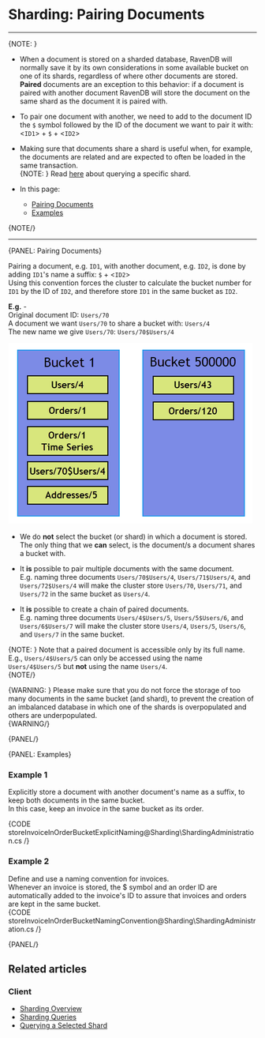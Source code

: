 ﻿# Sharding: Pairing Documents
---

{NOTE: }

* When a document is stored on a sharded database, RavenDB will normally 
  save it by its own considerations in some available bucket on one of 
  its shards, regardless of where other documents are stored.  
  **Paired** documents are an exception to this behavior: if a document 
  is paired with another document RavenDB will store the document on 
  the same shard as the document it is paired with.  
* To pair one document with another, we need to add to the document ID 
  the `$` symbol followed by the ID of the document we want to pair it with:  
  <`ID1`> + `$` + <`ID2`>  
* Making sure that documents share a shard is useful when, for example, 
  the documents are related and are expected to often be loaded in the 
  same transaction.  
  {NOTE: }
  Read [here](../../sharding/querying#querying-a-selected-shard) about querying a specific shard.  

* In this page:  
  * [Pairing Documents](../../sharding/administration/pairing-documents#pairing-documents)  
  * [Examples](../../sharding/administration/pairing-documents#examples)  
  
{NOTE/}

---

{PANEL: Pairing Documents}

Pairing a document, e.g. `ID1`, with another document, e.g. `ID2`, 
is done by adding `ID1`'s name a suffix: `$` + <`ID2`>  
Using this convention forces the cluster to calculate the bucket 
number for `ID1` by the ID of `ID2`, and therefore store `ID1` in 
the same bucket as `ID2`.  

**E.g.** -  
Original document ID: `Users/70`  
A document we want `Users/70` to share a bucket with: `Users/4`  
The new name we give `Users/70`: `Users/70$Users/4`  

!["Paired Documents"](images/overview_paired-documents.png "Paired Documents")

* We do **not** select the bucket (or shard) in which a document is stored.  
  The only thing that we **can** select, is the document/s a document 
  shares a bucket with.  

* It **is** possible to pair multiple documents with the same document.  
  E.g. naming three documents `Users/70$Users/4`, `Users/71$Users/4`, 
  and `Users/72$Users/4` will make the cluster store `Users/70`, 
  `Users/71`, and `Users/72` in the same bucket as `Users/4`.  

* It **is** possible to create a chain of paired documents.  
  E.g. naming three documents `Users/4$Users/5`, `Users/5$Users/6`, 
  and `Users/6$Users/7` will make the cluster store `Users/4`, `Users/5`, 
  `Users/6`, and `Users/7` in the same bucket.  

{NOTE: }
Note that a paired document is accessible only by its full name.  
E.g., `Users/4$Users/5` can only be accessed using the name `Users/4$Users/5` 
but **not** using the name `Users/4`.  
{NOTE/}

{WARNING: }
Please make sure that you do not force the storage of too many documents 
in the same bucket (and shard), to prevent the creation of an imbalanced 
database in which one of the shards is overpopulated and others are underpopulated.  
{WARNING/}

{PANEL/}

{PANEL: Examples}

### Example 1

Explicitly store a document with another document's name as a suffix, 
to keep both documents in the same bucket.  
In this case, keep an invoice in the same bucket as its order.  

{CODE storeInvoiceInOrderBucketExplicitNaming@Sharding\ShardingAdministration.cs /}

### Example 2

Define and use a naming convention for invoices.  
Whenever an invoice is stored, the $ symbol and an order ID are automatically added 
to the invoice's ID to assure that invoices and orders are kept in the same bucket.  
{CODE storeInvoiceInOrderBucketNamingConvention@Sharding\ShardingAdministration.cs /}

{PANEL/}

## Related articles

### Client

- [Sharding Overview](../../sharding/overview)  
- [Sharding Queries](../../sharding/querying)  
- [Querying a Selected Shard](../../sharding/querying#querying-a-selected-shard)  
